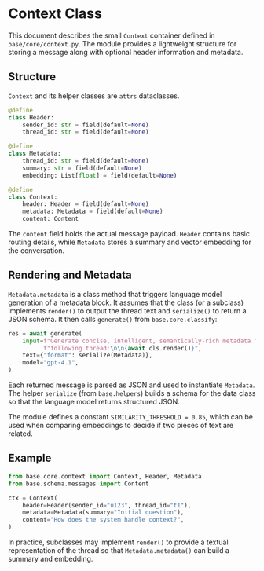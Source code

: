 # Context Class

This document describes the small `Context` container defined in
`base/core/context.py`.  The module provides a lightweight structure for
storing a message along with optional header information and metadata.

## Structure

`Context` and its helper classes are `attrs` dataclasses.

```python
@define
class Header:
    sender_id: str = field(default=None)
    thread_id: str = field(default=None)

@define
class Metadata:
    thread_id: str = field(default=None)
    summary: str = field(default=None)
    embedding: List[float] = field(default=None)

@define
class Context:
    header: Header = field(default=None)
    metadata: Metadata = field(default=None)
    content: Content
```

The `content` field holds the actual message payload.  `Header` contains basic
routing details, while `Metadata` stores a summary and vector embedding for the
conversation.

## Rendering and Metadata

`Metadata.metadata` is a class method that triggers language model generation of
a metadata block.  It assumes that the class (or a subclass) implements
`render()` to output the thread text and `serialize()` to return a JSON schema.
It then calls `generate()` from `base.core.classify`:

```python
res = await generate(
    input=f"Generate concise, intelligent, semantically-rich metadata for the "
          f"following thread:\n\n{await cls.render()}",
    text={"format": serialize(Metadata)},
    model="gpt-4.1",
)
```

Each returned message is parsed as JSON and used to instantiate `Metadata`.
The helper `serialize` (from `base.helpers`) builds a schema for the data class
so that the language model returns structured JSON.

The module defines a constant `SIMILARITY_THRESHOLD = 0.85`, which can be used
when comparing embeddings to decide if two pieces of text are related.

## Example

```python
from base.core.context import Context, Header, Metadata
from base.schema.messages import Content

ctx = Context(
    header=Header(sender_id="u123", thread_id="t1"),
    metadata=Metadata(summary="Initial question"),
    content="How does the system handle context?",
)
```

In practice, subclasses may implement `render()` to provide a textual
representation of the thread so that `Metadata.metadata()` can build a summary
and embedding.

